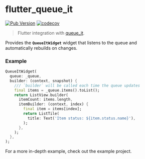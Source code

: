 # flutter_queue_it


[![Pub Version](https://img.shields.io/pub/v/flutter_queue_it?label=flutter_queue_it)](https://pub.dev/packages/flutter_queue_it)
[![codecov](https://codecov.io/gh/sharpsan/queue_it_library/graph/badge.svg?token=2YLWI5OLQ3)](https://codecov.io/gh/sharpsan/queue_it_library)

> Flutter integration with [queue_it](https://pub.dev/packages/queue_it).

Provides the **`QueueItWidget`** widget that listens to the queue and automatically
rebuilds on changes.

### Example

```dart
QueueItWidget(
  queue: _queue,
  builder: (context, snapshot) {
    /// `builder` will be called each time the queue updates
    final items = _queue.items().toList();
    return ListView.builder(
      itemCount: items.length,
      itemBuilder: (context, index) {
        final item = items[index];
        return ListTile(
          title: Text('Item status: ${item.status.name}'),
        );
      },
    );
  },
);
```

For a more in-depth example, check out the example project.
